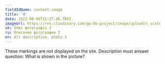 ```yaml
---
fieldIdName: content-image
title: '4'
date: 2022-08-06T15:27:46.785Z
imageUrl: https://res.cloudinary.com/gw-bb-project/image/upload/c_scale,f_auto,q_auto/v1660805337/content-photo/in-white-dress_efjts3.jpg
uk: Опис фотографії 3
ru: Описание фотографии 3
en: Alt description, photo 3
---
```


These markings are not displayed on the site. Description must answer question:
What is shown in the picture?

